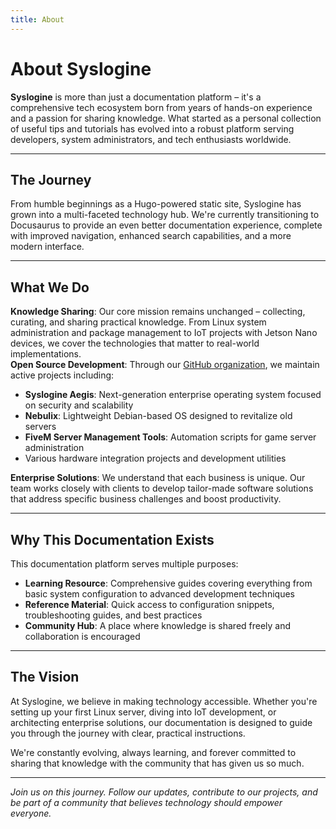 ```yaml
---
title: About
---
```


<div class="about-page">

# About Syslogine

**Syslogine** is more than just a documentation platform – it's a comprehensive tech ecosystem born from years of hands-on experience and a passion for sharing knowledge. What started as a personal collection of useful tips and tutorials has evolved into a robust platform serving developers, system administrators, and tech enthusiasts worldwide.

---

## The Journey

From humble beginnings as a Hugo-powered static site, Syslogine has grown into a multi-faceted technology hub. We're currently transitioning to Docusaurus to provide an even better documentation experience, complete with improved navigation, enhanced search capabilities, and a more modern interface.

---

## What We Do

**Knowledge Sharing**: Our core mission remains unchanged – collecting, curating, and sharing practical knowledge. From Linux system administration and package management to IoT projects with Jetson Nano devices, we cover the technologies that matter to real-world implementations.
<br/>
**Open Source Development**: Through our [GitHub organization](https://github.com/Syslogine), we maintain active projects including:
- **Syslogine Aegis**: Next-generation enterprise operating system focused on security and scalability
- **Nebulix**: Lightweight Debian-based OS designed to revitalize old servers  
- **FiveM Server Management Tools**: Automation scripts for game server administration
- Various hardware integration projects and development utilities

**Enterprise Solutions**: We understand that each business is unique. Our team works closely with clients to develop tailor-made software solutions that address specific business challenges and boost productivity.

---

## Why This Documentation Exists

This documentation platform serves multiple purposes:
- **Learning Resource**: Comprehensive guides covering everything from basic system configuration to advanced development techniques
- **Reference Material**: Quick access to configuration snippets, troubleshooting guides, and best practices
- **Community Hub**: A place where knowledge is shared freely and collaboration is encouraged

---

## The Vision

At Syslogine, we believe in making technology accessible. Whether you're setting up your first Linux server, diving into IoT development, or architecting enterprise solutions, our documentation is designed to guide you through the journey with clear, practical instructions.

We're constantly evolving, always learning, and forever committed to sharing that knowledge with the community that has given us so much.

---

*Join us on this journey. Follow our updates, contribute to our projects, and be part of a community that believes technology should empower everyone.*

</div>